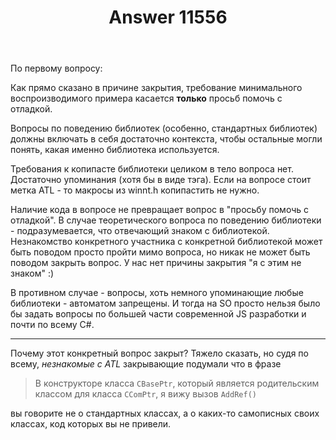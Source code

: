 ﻿---
title: "Answer 11556"
se.owner.user_id: 
se.owner.display_name: "user177221"
se.owner.link: ""
se.answer_id: 11556
se.question_id: 11553
se.post_type: answer
se.is_accepted: True
---
<p>По первому вопросу:</p>
<p>Как прямо сказано в причине закрытия, требование минимального воспроизводимого примера касается <strong>только</strong> просьб помочь с отладкой.</p>
<p>Вопросы по поведению библиотек (особенно, стандартных библиотек) должны включать в себя достаточно контекста, чтобы остальные могли понять, какая именно библиотека используется.</p>
<p>Требования к копипасте библиотеки целиком в тело вопроса нет. Достаточно упоминания (хотя бы в виде тэга). Если на вопросе стоит метка ATL - то макросы из winnt.h копипастить не нужно.</p>
<p>Наличие кода в вопросе не превращает вопрос в &quot;просьбу помочь с отладкой&quot;. В случае теоретического вопроса по поведению библиотеки - подразумевается, что отвечающий знаком с библиотекой. Незнакомство конкретного участника с конкретной библиотекой может быть поводом просто пройти мимо вопроса, но никак не может быть поводом закрыть вопрос. У нас нет причины закрытия &quot;я с этим не знаком&quot; :)</p>
<p>В противном случае - вопросы, хоть немного упоминающие любые библиотеки - автоматом запрещены. И тогда на SO просто нельзя было бы задать вопросы по большей части современной JS разработки и почти по всему C#.</p>
<hr />
<p>Почему этот конкретный вопрос закрыт? Тяжело сказать, но судя по всему, <em>незнакомые с ATL</em> закрывающие подумали что в фразе</p>
<blockquote>
<p>В конструкторе класса <code>CBasePtr</code>, который является родительским классом для класса <code>CComPtr</code>, я вижу вызов <code>AddRef()</code></p>
</blockquote>
<p>вы говорите не о стандартных классах, а о каких-то самописных своих классах, код которых вы не привели.</p>
